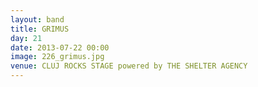 ```yaml
---
layout: band
title: GRIMUS
day: 21
date: 2013-07-22 00:00
image: 226_grimus.jpg
venue: CLUJ ROCKS STAGE powered by THE SHELTER AGENCY
---
```



